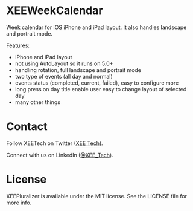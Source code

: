 XEEWeekCalendar
===============

Week calendar for iOS iPhone and iPad layout. It also handles landscape and portrait mode.


Features:
- iPhone and iPad layout
- not using AutoLayout so it runs on 5.0+
- handling rotation, full landscape and portrait mode
- two type of events (all day and normal)
- events status (completed, current, failed), easy to configure more
- long press on day title enable user easy to change layout of selected day
- many other things


Contact
================

Follow XEETech on Twitter (<a href="https://twitter.com/XEE_Tech">XEE Tech</a>).

Connect with us on LinkedIn (<a href="http://www.linkedin.com/company/xee-tech">@XEE_Tech</a>).


License
================
XEEPluralizer is available under the MIT license. See the LICENSE file for more info.
